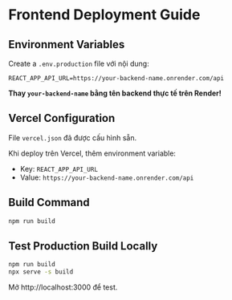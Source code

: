 # Frontend Deployment Guide

## Environment Variables

Create a `.env.production` file với nội dung:

```env
REACT_APP_API_URL=https://your-backend-name.onrender.com/api
```

**Thay `your-backend-name` bằng tên backend thực tế trên Render!**

## Vercel Configuration

File `vercel.json` đã được cấu hình sẵn.

Khi deploy trên Vercel, thêm environment variable:
- Key: `REACT_APP_API_URL`
- Value: `https://your-backend-name.onrender.com/api`

## Build Command

```bash
npm run build
```

## Test Production Build Locally

```bash
npm run build
npx serve -s build
```

Mở http://localhost:3000 để test.

